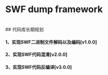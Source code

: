 # SWF dump framework
<br/>
## 代码库长期规划

#### 1、实现SWF二进制文件解码以及编码[v1.0.0]
#### 2、实现SWF代码混淆[v2.0.0]
#### 3、实现SWF代码反编译[v3.0.0]